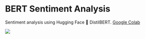 # BERT Sentiment Analysis

Sentiment analysis using Hugging Face 🤗 DistilBERT. [Google Colab](https://colab.research.google.com/drive/1IXtTGuPSR0gYUQMRjJiQc2x-W2Zl7ZlM?usp=sharing)

<img src="https://i.postimg.cc/mrqzdnt8/image.png"/>
